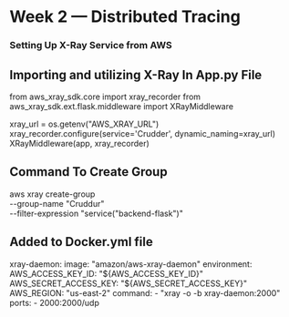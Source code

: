 # Week 2 — Distributed Tracing

### Setting Up X-Ray Service from AWS

## Importing and utilizing X-Ray In App.py File
from aws_xray_sdk.core import xray_recorder
from aws_xray_sdk.ext.flask.middleware import XRayMiddleware

xray_url = os.getenv("AWS_XRAY_URL")
xray_recorder.configure(service='Crudder', dynamic_naming=xray_url)
XRayMiddleware(app, xray_recorder)

## Command To Create Group
aws xray create-group \
--group-name "Cruddur" \
--filter-expression "service(\"backend-flask\")"

## Added to Docker.yml file
xray-daemon:
    image: "amazon/aws-xray-daemon"
    environment:
      AWS_ACCESS_KEY_ID: "${AWS_ACCESS_KEY_ID}"
      AWS_SECRET_ACCESS_KEY: "${AWS_SECRET_ACCESS_KEY}"
      AWS_REGION: "us-east-2"
    command:
      - "xray -o -b xray-daemon:2000"
    ports:
      - 2000:2000/udp
